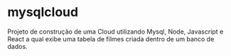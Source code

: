 # mysqlcloud
Projeto de construção de uma Cloud utilizando Mysql, Node, Javascript e React a qual exibe uma tabela de filmes criada dentro de um banco de dados.
